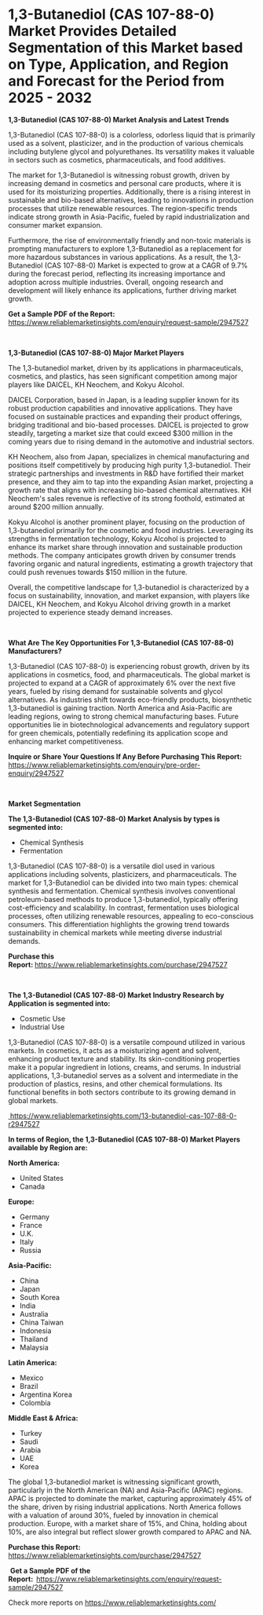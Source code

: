 <p><h1>1,3-Butanediol (CAS 107-88-0) Market Provides Detailed Segmentation of this Market based on Type, Application, and Region and Forecast for the Period from 2025 - 2032</h1></p><p><strong>1,3-Butanediol (CAS 107-88-0) Market Analysis and Latest Trends</strong></p>
<p><p>1,3-Butanediol (CAS 107-88-0) is a colorless, odorless liquid that is primarily used as a solvent, plasticizer, and in the production of various chemicals including butylene glycol and polyurethanes. Its versatility makes it valuable in sectors such as cosmetics, pharmaceuticals, and food additives. </p><p>The market for 1,3-Butanediol is witnessing robust growth, driven by increasing demand in cosmetics and personal care products, where it is used for its moisturizing properties. Additionally, there is a rising interest in sustainable and bio-based alternatives, leading to innovations in production processes that utilize renewable resources. The region-specific trends indicate strong growth in Asia-Pacific, fueled by rapid industrialization and consumer market expansion.</p><p>Furthermore, the rise of environmentally friendly and non-toxic materials is prompting manufacturers to explore 1,3-Butanediol as a replacement for more hazardous substances in various applications. As a result, the 1,3-Butanediol (CAS 107-88-0) Market is expected to grow at a CAGR of 9.7% during the forecast period, reflecting its increasing importance and adoption across multiple industries. Overall, ongoing research and development will likely enhance its applications, further driving market growth.</p></p>
<p><strong>Get a Sample PDF of the Report:&nbsp;</strong> <a href="https://www.reliablemarketinsights.com/enquiry/request-sample/2947527?utm_campaign=3268&utm_medium=2&utm_source=Github&utm_content=ia&utm_term=12032025&utm_id=13-butanediol-cas-107-88-0">https://www.reliablemarketinsights.com/enquiry/request-sample/2947527</a></p>
<p>&nbsp;</p>
<p><strong>1,3-Butanediol (CAS 107-88-0) Major Market Players</strong></p>
<p><p>The 1,3-butanediol market, driven by its applications in pharmaceuticals, cosmetics, and plastics, has seen significant competition among major players like DAICEL, KH Neochem, and Kokyu Alcohol. </p><p>DAICEL Corporation, based in Japan, is a leading supplier known for its robust production capabilities and innovative applications. They have focused on sustainable practices and expanding their product offerings, bridging traditional and bio-based processes. DAICEL is projected to grow steadily, targeting a market size that could exceed $300 million in the coming years due to rising demand in the automotive and industrial sectors.</p><p>KH Neochem, also from Japan, specializes in chemical manufacturing and positions itself competitively by producing high purity 1,3-butanediol. Their strategic partnerships and investments in R&D have fortified their market presence, and they aim to tap into the expanding Asian market, projecting a growth rate that aligns with increasing bio-based chemical alternatives. KH Neochem's sales revenue is reflective of its strong foothold, estimated at around $200 million annually.</p><p>Kokyu Alcohol is another prominent player, focusing on the production of 1,3-butanediol primarily for the cosmetic and food industries. Leveraging its strengths in fermentation technology, Kokyu Alcohol is projected to enhance its market share through innovation and sustainable production methods. The company anticipates growth driven by consumer trends favoring organic and natural ingredients, estimating a growth trajectory that could push revenues towards $150 million in the future.</p><p>Overall, the competitive landscape for 1,3-butanediol is characterized by a focus on sustainability, innovation, and market expansion, with players like DAICEL, KH Neochem, and Kokyu Alcohol driving growth in a market projected to experience steady demand increases.</p></p>
<p>&nbsp;</p>
<p><strong>What Are The Key Opportunities For 1,3-Butanediol (CAS 107-88-0) Manufacturers?</strong></p>
<p><p>1,3-Butanediol (CAS 107-88-0) is experiencing robust growth, driven by its applications in cosmetics, food, and pharmaceuticals. The global market is projected to expand at a CAGR of approximately 6% over the next five years, fueled by rising demand for sustainable solvents and glycol alternatives. As industries shift towards eco-friendly products, biosynthetic 1,3-butanediol is gaining traction. North America and Asia-Pacific are leading regions, owing to strong chemical manufacturing bases. Future opportunities lie in biotechnological advancements and regulatory support for green chemicals, potentially redefining its application scope and enhancing market competitiveness.</p></p>
<p><strong>Inquire or Share Your Questions If Any Before Purchasing This Report:</strong> <a href="https://www.reliablemarketinsights.com/enquiry/pre-order-enquiry/2947527?utm_campaign=3268&utm_medium=2&utm_source=Github&utm_content=ia&utm_term=12032025&utm_id=13-butanediol-cas-107-88-0">https://www.reliablemarketinsights.com/enquiry/pre-order-enquiry/2947527</a></p>
<p>&nbsp;</p>
<p><strong>Market Segmentation</strong></p>
<p><strong>The 1,3-Butanediol (CAS 107-88-0) Market Analysis by types is segmented into:</strong></p>
<p><ul><li>Chemical Synthesis</li><li>Fermentation</li></ul></p>
<p><p>1,3-Butanediol (CAS 107-88-0) is a versatile diol used in various applications including solvents, plasticizers, and pharmaceuticals. The market for 1,3-Butanediol can be divided into two main types: chemical synthesis and fermentation. Chemical synthesis involves conventional petroleum-based methods to produce 1,3-butanediol, typically offering cost-efficiency and scalability. In contrast, fermentation uses biological processes, often utilizing renewable resources, appealing to eco-conscious consumers. This differentiation highlights the growing trend towards sustainability in chemical markets while meeting diverse industrial demands.</p></p>
<p><strong>Purchase this Report:&nbsp;</strong><a href="https://www.reliablemarketinsights.com/purchase/2947527?utm_campaign=3268&utm_medium=2&utm_source=Github&utm_content=ia&utm_term=12032025&utm_id=13-butanediol-cas-107-88-0">https://www.reliablemarketinsights.com/purchase/2947527</a></p>
<p>&nbsp;</p>
<p><strong>The 1,3-Butanediol (CAS 107-88-0) Market Industry Research by Application is segmented into:</strong></p>
<p><ul><li>Cosmetic Use</li><li>Industrial Use</li></ul></p>
<p><p>1,3-Butanediol (CAS 107-88-0) is a versatile compound utilized in various markets. In cosmetics, it acts as a moisturizing agent and solvent, enhancing product texture and stability. Its skin-conditioning properties make it a popular ingredient in lotions, creams, and serums. In industrial applications, 1,3-butanediol serves as a solvent and intermediate in the production of plastics, resins, and other chemical formulations. Its functional benefits in both sectors contribute to its growing demand in global markets.</p></p>
<p><a href="https://www.reliablemarketinsights.com/13-butanediol-cas-107-88-0-r2947527?utm_campaign=3268&utm_medium=2&utm_source=Github&utm_content=ia&utm_term=12032025&utm_id=13-butanediol-cas-107-88-0">&nbsp;https://www.reliablemarketinsights.com/13-butanediol-cas-107-88-0-r2947527</a></p>
<p><strong>In terms of Region, the 1,3-Butanediol (CAS 107-88-0) Market Players available by Region are:</strong></p>
<p>
    <p> <strong> North America: </strong>
        <ul>
            <li>United States</li>
            <li>Canada</li>
        </ul>
        </p> 
    <p> <strong> Europe: </strong>
        <ul>
            <li>Germany</li>
            <li>France</li>
            <li>U.K.</li>
            <li>Italy</li>
            <li>Russia</li>
        </ul>
        </p> 
    <p> <strong> Asia-Pacific: </strong>
        <ul>
            <li>China</li>
            <li>Japan</li>
            <li>South Korea</li>
            <li>India</li>
            <li>Australia</li>
            <li>China Taiwan</li>
            <li>Indonesia</li>
            <li>Thailand</li>
            <li>Malaysia</li>
        </ul>
        </p> 
    <p> <strong> Latin America: </strong>
        <ul>
            <li>Mexico</li>
            <li>Brazil</li>
            <li>Argentina Korea</li>
            <li>Colombia</li>
        </ul>
        </p> 
    <p> <strong> Middle East & Africa: </strong>
        <ul>
            <li>Turkey</li>
            <li>Saudi</li>
            <li>Arabia</li>
            <li>UAE</li>
            <li>Korea</li>
        </ul>
    </p>
    </p>
<p><p>The global 1,3-butanediol market is witnessing significant growth, particularly in the North American (NA) and Asia-Pacific (APAC) regions. APAC is projected to dominate the market, capturing approximately 45% of the share, driven by rising industrial applications. North America follows with a valuation of around 30%, fueled by innovation in chemical production. Europe, with a market share of 15%, and China, holding about 10%, are also integral but reflect slower growth compared to APAC and NA.</p></p>
<p><strong>Purchase this Report: </strong><a href="https://www.reliablemarketinsights.com/purchase/2947527?utm_campaign=3268&utm_medium=2&utm_source=Github&utm_content=ia&utm_term=12032025&utm_id=13-butanediol-cas-107-88-0">https://www.reliablemarketinsights.com/purchase/2947527</a></p>
<p>&nbsp;<strong>Get a Sample PDF of the Report:&nbsp;&nbsp;</strong><a href="https://www.reliablemarketinsights.com/enquiry/request-sample/2947527?utm_campaign=3268&utm_medium=2&utm_source=Github&utm_content=ia&utm_term=12032025&utm_id=13-butanediol-cas-107-88-0">https://www.reliablemarketinsights.com/enquiry/request-sample/2947527</a></p>
<p><strong></strong></p>
<p>Check more reports on <a href="https://www.reliablemarketinsights.com/?utm_campaign=3268&utm_medium=2&utm_source=Github&utm_content=ia&utm_term=12032025&utm_id=13-butanediol-cas-107-88-0">https://www.reliablemarketinsights.com/</a></p>